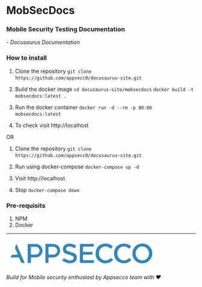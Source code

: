 # MobSecDocs

### Mobile Security Testing Documentation
 \- *Docusaurus Documentation*

### How to install

1. Clone the repository
`git clone https://github.com/appsecc0/docusaurus-site.git`


2. Build the docker image
`cd docusaurus-site/mobsecdocs`
`docker build -t mobsecdocs:latest .`

3. Run the docker container
`docker run -d --rm -p 80:80 mobsecdocs:latest`

4. To check visit http://localhost

OR

1. Clone the repository
`git clone https://github.com/appsecc0/docusaurus-site.git`


2. Run using docker-compose
`docker-compose up -d`

3. Visit http://localhost

4. Stop 
`docker-compose down`

### Pre-requisits
1. NPM
2. Docker 

---
![image of Appsecco](./mobsecdocs/static/img/logo.png )

*Build for Mobile security enthusiast by Appsecco team with ❤️*
